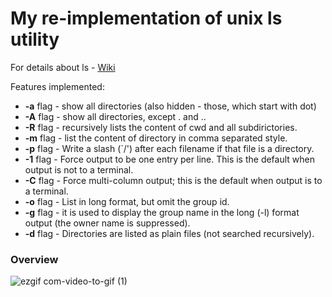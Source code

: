 <h1>My re-implementation of unix <b>ls</b> utility</h1>
<p>For details about ls - <a href="https://en.wikipedia.org/wiki/Ls">Wiki</a><p>
<p>Features implemented:<p>
<ul>
  <li><b>-a</b> flag - show all directories (also hidden - those, which start with dot)</li> 
  <li><b>-A</b> flag - show all directories, except . and ..</li>
  <li><b>-R</b> flag - recursively lists the content of cwd and all subdirictories.</li>
  <li><b>-m</b> flag - list the content of directory in comma separated style.</li>
  <li><b>-p</b> flag - Write a slash (`/') after each filename if that file is a directory.</li>
  <li><b>-1</b> flag - Force output to be one entry per line. This is the default when output is not to a terminal.</li>
  <li><b>-C</b> flag - Force multi-column output; this is the default when output is to a terminal.</li>
  <li><b>-o</b> flag - List in long format, but omit the group id.</li>
  <li><b>-g</b> flag - it is used to display the group name in the long (-l) format output  (the owner name is suppressed).</li>
  <li><b>-d</b> flag - Directories are listed as plain files (not searched recursively).</li>
</ul>


<h3>Overview</h3>

![ezgif com-video-to-gif (1)](https://user-images.githubusercontent.com/11888485/92944562-cf481e00-f45c-11ea-8eff-ac21da5d8350.gif)

